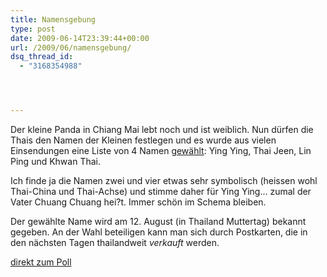 ```yaml
---
title: Namensgebung
type: post
date: 2009-06-14T23:39:44+00:00
url: /2009/06/namensgebung/
dsq_thread_id:
  - "3168354988"




---
```

Der kleine Panda in Chiang Mai lebt noch und ist weiblich. Nun dürfen die Thais den Namen der Kleinen festlegen und es wurde aus vielen Einsendungen eine Liste von 4 Namen [gewählt][1]: Ying Ying, Thai Jeen, Lin Ping und Khwan Thai.

Ich finde ja die Namen zwei und vier etwas sehr symbolisch (heissen wohl Thai-China und Thai-Achse) und stimme daher für Ying Ying... zumal der Vater Chuang Chuang hei?t. Immer schön im Schema bleiben.

Der gewählte Name wird am 12. August (in Thailand Muttertag) bekannt gegeben. An der Wahl beteiligen kann man sich durch Postkarten, die in den nächsten Tagen thailandweit _verkauft_ werden.



[direkt zum Poll][2]

 [1]: http://www.bangkokpost.com/breakingnews/146076/four-names-picked-for-baby-panda
 [2]: http://poll.fm/10loj

